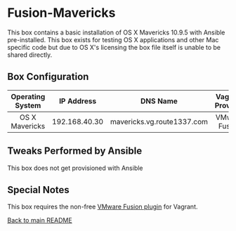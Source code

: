 Fusion-Mavericks
==============
This box contains a basic installation of OS X Mavericks 10.9.5 with Ansible pre-installed.
This box exists for testing OS X applications and other Mac specific code but due to OS X's licensing the box file itself is unable to be shared directly.

Box Configuration
------------
| Operating System | IP Address    | DNS Name                          | Vagrant Provider | RAM | CPUs |
|:----------------:|:-------------:|:---------------------------------:|:----------------:|:---:|:----:|
| OS X Mavericks   | 192.168.40.30 | mavericks.vg.route1337.com        | VMware Fusion    | 3GB | 2    |

Tweaks Performed by Ansible
------------
This box does not get provisioned with Ansible

Special Notes
------------
This box requires the non-free [VMware Fusion plugin](https://www.vagrantup.com/vmware/) for Vagrant.

[Back to main README](../README.md)
